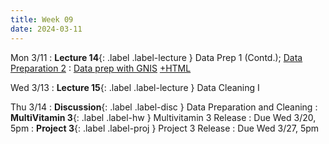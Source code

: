 ```yaml
---
title: Week 09
date: 2024-03-11
---
```

Mon 3/11
: **Lecture 14**{: .label .label-lecture } Data Prep 1 (Contd.); [Data Preparation 2](https://docs.google.com/presentation/d/1wWbrdqc7g94c8MpFZPiW9xh7TbqQMQw1LB_7S1eNeos/edit?usp=sharing)
	: [Data prep with GNIS](https://data101.datahub.berkeley.edu/hub/user-redirect/git-pull?repo=https%3A%2F%2Fgithub.com%2Fcal-data-eng%2Fsp24-materials&urlpath=lab%2Ftree%2Fsp24-materials%2Flecture%2Flec14%2Fdata&branch=main) [+HTML](https://www.data101.org/sp24/resources/assets/lectures/lec14/lec14.html)

Wed 3/13
: **Lecture 15**{: .label .label-lecture } Data Cleaning I

Thu 3/14
: **Discussion**{: .label .label-disc } Data Preparation and Cleaning
: **MultiVitamin 3**{: .label .label-hw } Multivitamin 3 Release
  : Due Wed 3/20, 5pm
: **Project 3**{: .label .label-proj } Project 3 Release
  : Due Wed 3/27, 5pm
